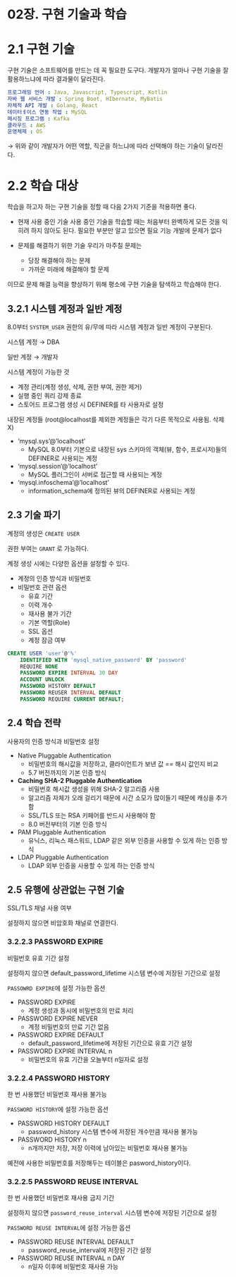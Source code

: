 # 02장. 구현 기술과 학습


# 2.1 구현 기술

구현 기술은 소프트웨어를 만드는 데 꼭 필요한 도구다. 개발자가 얼마나 구현 기술을 잘 활용하느냐에 따라 결과물이 달라진다.

```yaml
프로그래밍 언어 : Java, Javascript, Typescript, Kotlin
자바 웹 서비스 개발 : Spring Boot, HIbernate, MyBatis
자체적 API 개발 : Golang, React
데이터ㅔ이스 연동 작업 : MySQL
메시징 프로그램 : Kafka
클라우드 : AWS
운영체제 : OS
```

→ 위와 같이 개발자가 어떤 역할, 직군을 하느냐에 따라 선택해야 하는 기술이 달라진다.

# 2.2 학습 대상

학습을 하고자 하는 구현 기술을 정할 때 다음 2가지 기준을 적용하면 좋다.
- 현재 사용 중인 기술
사용 중인 기술을 학습할 때는 처음부터 완벽하게 모든 것을 익히려 하지 않아도 된다.
필요한 부분만 알고 있으면 필요 기능 개발에 문제가 없다

- 문제를 해결하기 위한 기술
우리가 마주칠 문제는
  - 당장 해결해야 하는 문제
  - 가까운 미래에 해결해야 할 문제
     
이므로 문제 해결 능력을 향상하기 위해 평소에 구현 기술을 탐색하고 학습해야 한다.


## 3.2.1 시스템 계정과 일반 계정

8.0부터 `SYSTEM_USER` 권한의 유/무에 따라 시스템 계정과 일반 계정이 구분된다.

시스템 계정 → DBA

일반 계정 → 개발자

시스템 계정이 가능한 것

- 계정 관리(계정 생성, 삭제, 권한 부여, 권한 제거)
- 실행 중인 쿼리 강제 종료
- 스토어드 프로그램 생성 시 DEFINER를 타 사용자로 설정

내장된 계정들 (root@localhost를 제외한 계정들은 각기 다른 목적으로 사용됨. 삭제 X)

- ‘mysql.sys’@’localhost’
    - MySQL 8.0부터 기본으로 내장된 sys 스키마의 객체(뷰, 함수, 프로시저)들의 DEFINER로 사용되는 계정
- ‘mysql.session’@’localhost’
    - MySQL 플러그인이 서버로 접근할 때 사용되는 계정
- ‘mysql.infoschema’@’localhost’
    - information_schema에 정의된 뷰의 DEFINER로 사용되는 계정
    

## 2.3 기술 파기

계정의 생성은 `CREATE USER`

권한 부여는 `GRANT` 로 가능하다.

계정 생성 시에는 다양한 옵션을 설정할 수 있다.

- 계정의 인증 방식과 비밀번호
- 비밀번호 관련 옵션
    - 유효 기간
    - 이력 개수
    - 재사용 불가 기간
    - 기본 역할(Role)
    - SSL 옵션
    - 계정 잠금 여부

```sql
CREATE USER 'user'@'%'
	IDENTIFIED WITH 'mysql_native_password' BY 'password'
	REQUIRE NONE
	PASSWORD EXPIRE INTERVAL 30 DAY
	ACCOUNT UNLOCK
	PASSWORD HISTORY DEFAULT
	PASSWORD REUSER INTERVAL DEFAULT
	PASSWORD REQUIRE CURRENT DEFAULT;
```

## 2.4 학습 전략

사용자의 인증 방식과 비밀번호 설정

- Native Pluggable Authentication
    - 비밀번호의 해시값을 저장하고, 클라이언트가 보낸 값 == 해시 값인지 비교
    - 5.7 버전까지의 기본 인증 방식
- **Caching SHA-2 Pluggable Authentication**
    - 비밀번호 해시값 생성을 위해 SHA-2 알고리즘 사용
    - 알고리즘 자체가 오래 걸리기 때문에 시간 소모가 많이들기 때문에 캐싱을 추가함
    - SSL/TLS 또는 RSA 키페어를 반드시 사용해야 함
    - 8.0 버전부터의 기본 인증 방식
- PAM Pluggable Authentication
    - 유닉스, 리눅스 패스워드, LDAP 같은 외부 인증을 사용할 수 있게 하는 인증 방식
- LDAP Pluggable Authentication
    - LDAP 외부 인증을 사용할 수 있게 하는 인증 방식
    

## 2.5 유행에 상관없는 구현 기술

SSL/TLS 채널 사용 여부

설정하지 않으면 비암호화 채널로 연결한다.

### 3.2.2.3 PASSWORD EXPIRE

비밀번호 유효 기간 설정

설정하지 않으면 default_password_lifetime 시스템 변수에 저장된 기간으로 설정

`PASSOWRD EXPIRE`에 설정 가능한 옵션

- PASSWORD EXPIRE
    - 계정 생성과 동시에 비밀번호의 만료 처리
- PASSWORD EXPIRE NEVER
    - 계정 비밀번호의 만료 기간 없음
- PASSWORD EXPIRE DEFAULT
    - default_password_lifetime에 저장된 기간으로 유효 기간 설정
- PASSWORD EXPIRE INTERVAL n
    - 비밀번호의 유효 기간을 오늘부터 n일자로 설정

### 3.2.2.4 PASSWORD HISTORY

한 번 사용했던 비밀번호 재사용 불가능

`PASSWORD HISTORY`에 설정 가능한 옵션

- PASSWORD HISTORY DEFAULT
    - password_history 시스템 변수에 저장된 개수만큼 재사용 불가능
- PASSWORD HISTORY n
    - n개까지만 저장, 저장 이력에 남아있는 비밀번호 재사용 불가능

예전에 사용한 비밀번호를 저장해두는 테이블은 pasword_history이다.

### 3.2.2.5 PASSWORD REUSE INTERVAL

한 번 사용했던 비밀번호 재사용 금지 기간

설정하지 않으면 `password_reuse_interval` 시스템 변수에 저장된 기간으로 설정

`PASSWORD REUSE INTERVAL`에 설정 가능한 옵션

- PASSWORD REUSE INTERVAL DEFAULT
    - password_reuse_interval에 저장된 기간 설정
- PASSWORD REUSE INTERVAL n DAY
    - n일자 이후에 비밀번호 재사용 가능
